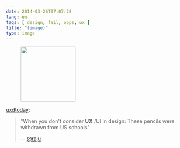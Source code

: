 ```yaml
---
date: 2014-03-26T07:07:28
lang: en
tags: [ design, fail, oops, ux ]
title: "(image)"
type: image
---
```


<figure>
<a
href="https://hugo.ferreira.cc/uxdtoday-when-you-dont-consider-uxui-in/attachment/146/"
rel="attachment"><img
src="/wp-content/uploads/2014/03/tumblr_n2y0tlDU6d1tuvyv0o1_1280-150x150.png"
width="150" height="150" /></a></figure>

[uxdtoday](http://uxdesign.today/post/80573529956/when-you-dont-consider-ux-ui-in-design-these):

> "When you don't consider **UX** /UI in design: These pencils were
> withdrawn from US schools"
>
> -- [\@raju](https://twitter.com/raju/status/447838001444683776)

